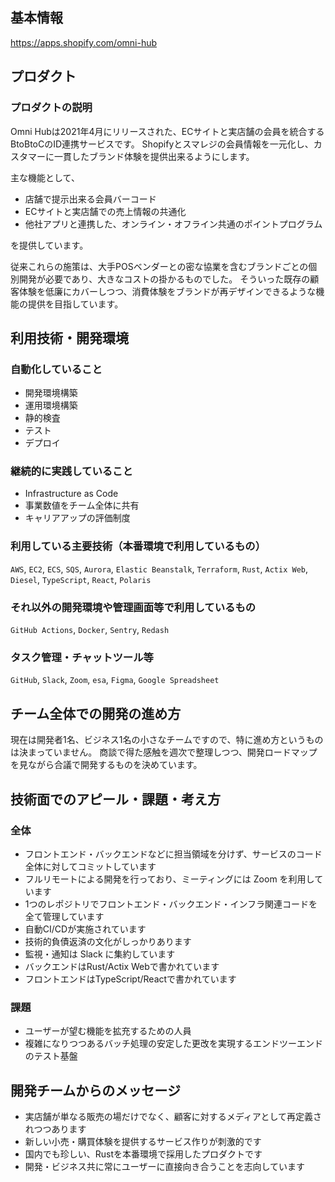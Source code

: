 ## 基本情報

https://apps.shopify.com/omni-hub

## プロダクト

### プロダクトの説明

Omni Hubは2021年4月にリリースされた、ECサイトと実店舗の会員を統合するBtoBtoCのID連携サービスです。
Shopifyとスマレジの会員情報を一元化し、カスタマーに一貫したブランド体験を提供出来るようにします。

主な機能として、

* 店舗で提示出来る会員バーコード
* ECサイトと実店舗での売上情報の共通化
* 他社アプリと連携した、オンライン・オフライン共通のポイントプログラム

を提供しています。

従来これらの施策は、大手POSベンダーとの密な協業を含むブランドごとの個別開発が必要であり、大きなコストの掛かるものでした。
そういった既存の顧客体験を低廉にカバーしつつ、消費体験をブランドが再デザインできるような機能の提供を目指しています。

## 利用技術・開発環境

### 自動化していること

- 開発環境構築
- 運用環境構築
- 静的検査
- テスト
- デプロイ

### 継続的に実践していること

- Infrastructure as Code
- 事業数値をチーム全体に共有
- キャリアアップの評価制度

### 利用している主要技術（本番環境で利用しているもの）

`AWS`, `EC2`, `ECS`, `SQS`, `Aurora`, `Elastic Beanstalk`, `Terraform`, `Rust`, `Actix Web`, `Diesel`, `TypeScript`, `React`, `Polaris`

### それ以外の開発環境や管理画面等で利用しているもの

`GitHub Actions`, `Docker`, `Sentry`, `Redash`

### タスク管理・チャットツール等

`GitHub`, `Slack`, `Zoom`, `esa`, `Figma`, `Google Spreadsheet`

## チーム全体での開発の進め方

現在は開発者1名、ビジネス1名の小さなチームですので、特に進め方というものは決まっていません。
商談で得た感触を週次で整理しつつ、開発ロードマップを見ながら合議で開発するものを決めています。

## 技術面でのアピール・課題・考え方

### 全体

- フロントエンド・バックエンドなどに担当領域を分けず、サービスのコード全体に対してコミットしています
- フルリモートによる開発を行っており、ミーティングには Zoom を利用しています
- 1つのレポジトリでフロントエンド・バックエンド・インフラ関連コードを全て管理しています
- 自動CI/CDが実施されています
- 技術的負債返済の文化がしっかりあります
- 監視・通知は Slack に集約しています
- バックエンドはRust/Actix Webで書かれています
- フロントエンドはTypeScript/Reactで書かれています

### 課題

- ユーザーが望む機能を拡充するための人員
- 複雑になりつつあるバッチ処理の安定した更改を実現するエンドツーエンドのテスト基盤

## 開発チームからのメッセージ

- 実店舗が単なる販売の場だけでなく、顧客に対するメディアとして再定義されつつあります
- 新しい小売・購買体験を提供するサービス作りが刺激的です
- 国内でも珍しい、Rustを本番環境で採用したプロダクトです
- 開発・ビジネス共に常にユーザーに直接向き合うことを志向しています
